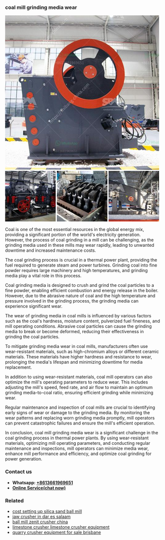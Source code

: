 <h3>coal mill grinding media wear</h3><img src='1702953022.jpg' alt=''><p>Coal is one of the most essential resources in the global energy mix, providing a significant portion of the world's electricity generation. However, the process of coal grinding in a mill can be challenging, as the grinding media used in these mills may wear rapidly, leading to unwanted downtime and increased maintenance costs.</p><p>The coal grinding process is crucial in a thermal power plant, providing the fuel required to generate steam and power turbines. Grinding coal into fine powder requires large machinery and high temperatures, and grinding media play a vital role in this process.</p><p>Coal grinding media is designed to crush and grind the coal particles to a fine powder, enabling efficient combustion and energy release in the boiler. However, due to the abrasive nature of coal and the high temperature and pressure involved in the grinding process, the grinding media can experience significant wear.</p><p>The wear of grinding media in coal mills is influenced by various factors such as the coal's hardness, moisture content, pulverized fuel fineness, and mill operating conditions. Abrasive coal particles can cause the grinding media to break or become deformed, reducing their effectiveness in grinding the coal particles.</p><p>To mitigate grinding media wear in coal mills, manufacturers often use wear-resistant materials, such as high-chromium alloys or different ceramic materials. These materials have higher hardness and resistance to wear, prolonging the media's lifespan and minimizing downtime for media replacement.</p><p>In addition to using wear-resistant materials, coal mill operators can also optimize the mill's operating parameters to reduce wear. This includes adjusting the mill's speed, feed rate, and air flow to maintain an optimum grinding media-to-coal ratio, ensuring efficient grinding while minimizing wear.</p><p>Regular maintenance and inspection of coal mills are crucial to identifying early signs of wear or damage to the grinding media. By monitoring the wear patterns and replacing worn grinding media promptly, mill operators can prevent catastrophic failures and ensure the mill's efficient operation.</p><p>In conclusion, coal mill grinding media wear is a significant challenge in the coal grinding process in thermal power plants. By using wear-resistant materials, optimizing mill operating parameters, and conducting regular maintenance and inspections, mill operators can minimize media wear, enhance mill performance and efficiency, and optimize coal grinding for power generation.</p><h3>Contact us</h3><ul><li><strong>Whatsapp:&nbsp;<a href="https://wa.me/8613661969651">+8613661969651</a></strong></li><li><a href="https://swt.shibang-china.com/?git&amp;zhl&amp;coal mill grinding media wear"><strong>Online Service(chat now)</strong></a></li></ul><h3>Related</h3><ul><li><a href='cost setting up silica sand ball mill.md'>cost setting up silica sand ball mill</a></li><li><a href='jaw crusher in dar es salaam.md'>jaw crusher in dar es salaam</a></li><li><a href='ball mill zenit crusher china.md'>ball mill zenit crusher china</a></li><li><a href='limestone crusher limestone crusher equipment.md'>limestone crusher limestone crusher equipment</a></li><li><a href='quarry crusher equipment for sale brisbane.md'>quarry crusher equipment for sale brisbane</a></li></ul>
